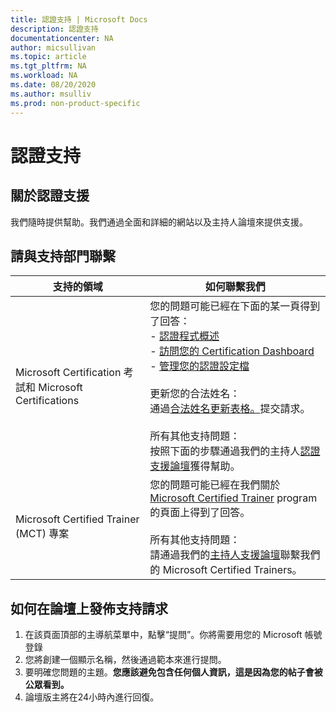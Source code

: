 ```yaml
---
title: 認證支持 | Microsoft Docs
description: 認證支持
documentationcenter: NA
author: micsullivan
ms.topic: article
ms.tgt_pltfrm: NA
ms.workload: NA
ms.date: 08/20/2020
ms.author: msulliv
ms.prod: non-product-specific
---
```

# 認證支持

## 關於認證支援

我們隨時提供幫助。我們通過全面和詳細的網站以及主持人論壇來提供支援。

## 請與支持部門聯繫

| 支持的領域 | 如何聯繫我們 |
| ------------- | --- |
| Microsoft Certification 考試和 Microsoft Certifications | 您的問題可能已經在下面的某一頁得到了回答：<br/> - [認證程式概述](/learn/certifications/certification-process-overview)<br/>- [訪問您的 Certification Dashboard](/learn/certifications/access-certification-dashboard) <br/>- [管理您的認證設定檔](/learn/certifications/manage-certification-profile)<br/><br/>更新您的合法姓名：<br/>通過[合法姓名更新表格。](https://support.microsoft.com/en-us/supportrequestform/de16815f-2fa5-576e-4946-70cae21a4eeb)提交請求。<br/><br/>所有其他支持問題：<br/>按照下面的步驟通過我們的主持人[認證支援論壇](https://aka.ms/MCPForum)獲得幫助。|
| Microsoft Certified Trainer (MCT) 專案 | 您的問題可能已經在我們關於 [Microsoft Certified Trainer](/learn/certifications/mct-certification) program 的頁面上得到了回答。<br/><br/>所有其他支持問題：<br/>請通過我們的[主持人支援論壇](https://trainingsupport.microsoft.com/en-us/tcmct/forum?sort=LastReplyDate&dir=Desc&tab=All&status=all&mod=&modAge=&advFil=&postedAfter=&postedBefore=&threadType=All&isFilterExpanded=false&page=1)聯繫我們的 Microsoft Certified Trainers。|

## 如何在論壇上發佈支持請求

1. 在該頁面頂部的主導航菜單中，點擊“提問”。你將需要用您的 Microsoft 帳號登錄
2. 您將創建一個顯示名稱，然後通過範本來進行提問。
3. 要明確您問題的主題。**您應該避免包含任何個人資訊，這是因為您的帖子會被公眾看到。**
4. 論壇版主將在24小時內進行回復。
